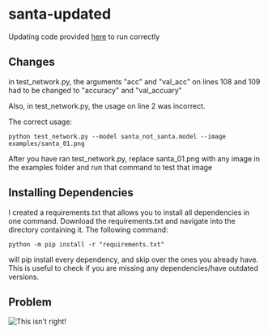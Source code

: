 # santa-updated
Updating code provided [here](https://www.pyimagesearch.com/2017/12/11/image-classification-with-keras-and-deep-learning/) to run correctly

## Changes

in test_network.py, the arguments "acc" and "val_acc" on lines 108 and 109 had to be changed to "accuracy" and "val_accuary"

Also, in test_network.py, the usage on line 2 was incorrect. 

The correct usage:  
  
```python test_network.py --model santa_not_santa.model --image examples/santa_01.png```  
  
After you have ran test_network.py, replace santa_01.png with any image in the examples folder and run that command to test that image 


## Installing Dependencies 
I created a requirements.txt that allows you to install all dependencies in one command. 
Download the requirements.txt and navigate into the directory containing it. The following command:  
  
```python -m pip install -r "requirements.txt"```  
  
will pip install every dependency, and skip over the ones you already have. This is useful to check if you are missing any dependencies/have outdated versions. 

## Problem 

![This isn't right!](https://gyazo.com/37ea663da9539e241d03c2cde0c6d703)
